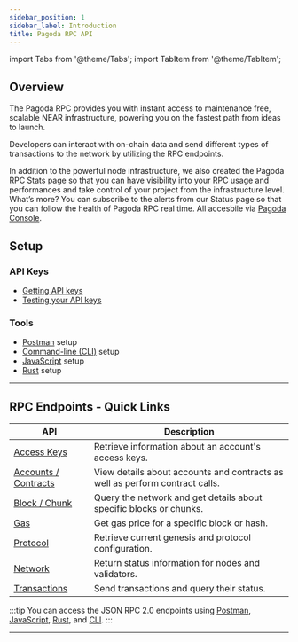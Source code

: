 ```yaml
---
sidebar_position: 1
sidebar_label: Introduction
title: Pagoda RPC API
---
```


import Tabs from '@theme/Tabs';
import TabItem from '@theme/TabItem';

## Overview

The Pagoda RPC provides you with instant access to maintenance free, scalable NEAR infrastructure, powering you on the fastest path from ideas to launch.

Developers can interact with on-chain data and send different types of transactions to the network by utilizing the RPC endpoints.

In addition to the powerful node infrastructure, we also created the Pagoda RPC Stats page so that you can have visibility into your RPC usage and performances and take control of your project from the infrastructure level. What’s more? You can subscribe to the alerts from our Status page so that you can follow the health of Pagoda RPC real time. All accesbile via [Pagoda Console](https://console.pagoda.co/).

## Setup

### API Keys

- [Getting API keys](/rpc/get-keys)
- [Testing your API keys](/rpc/setup#test-your-api-keys)

### Tools

- [Postman](/rpc/setup#postman-setup) setup
- [Command-line (CLI)](/rpc/setup#command-line-setup) setup
- [JavaScript](/rpc/setup#javascript-setup) setup
- [Rust](/rpc/setup#rust-setup) setup

---

## RPC Endpoints - Quick Links

| API                                        | Description                                                                  |
| ------------------------------------------ | ---------------------------------------------------------------------------- |
| [Access Keys](/rpc/endpoints/access-keys)        | Retrieve information about an account's access keys.                         |
| [Accounts / Contracts](/rpc/endpoints/contracts) | View details about accounts and contracts as well as perform contract calls. |
| [Block / Chunk](/rpc/endpoints/block-chunk)      | Query the network and get details about specific blocks or chunks.           |
| [Gas](/rpc/endpoints/gas)                        | Get gas price for a specific block or hash.                                  |
| [Protocol](/rpc/endpoints/protocol)              | Retrieve current genesis and protocol configuration.                         |
| [Network](/rpc/endpoints/network)                | Return status information for nodes and validators.                          |
| [Transactions](/rpc/endpoints/transactions)      | Send transactions and query their status.                                    |

:::tip
You can access the JSON RPC 2.0 endpoints using [Postman](/rpc/setup#postman-setup),
[JavaScript](/rpc/setup#javascript-setup), [Rust](/rpc/setup#rust-setup), and [CLI](/rpc/setup#command-line-setup).
:::

<hr class="subsection" />

<ContactUs />
